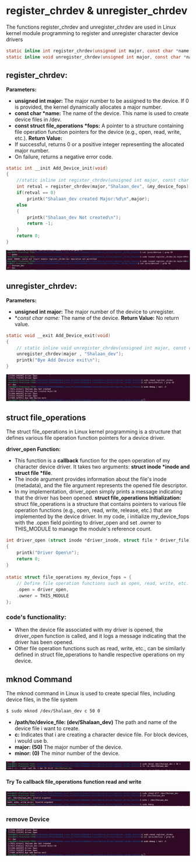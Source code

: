 # register_chrdev & unregister_chrdev

The functions register_chrdev and unregister_chrdev are used in Linux kernel module programming to register and unregister character device drivers
```c
static inline int register_chrdev(unsigned int major, const char *name, const struct file_operations *fops);
static inline void unregister_chrdev(unsigned int major, const char *name)
```

## register_chrdev:
**Parameters:**
- **unsigned int major:** The major number to be assigned to the device. If 0 is provided, the kernel dynamically allocates a major number.
- **const char \*name:** The name of the device. This name is used to create device files in /dev.
- **const struct file_operations \*fops:** A pointer to a structure containing file operation function pointers for the device (e.g., open, read, write, etc.).
**Return Value:**
- If successful, returns 0 or a positive integer representing the allocated major number.
- On failure, returns a negative error code.

```c
static int __init Add_Device_init(void)
{
    //static inline int register_chrdev(unsigned int major, const char *name, const struct file_operations *fops)
    int retval = register_chrdev(major,"Shalaan_dev", &my_device_fops);
    if(retval == 0)
        printk("Shalaan_dev created Major:%d\n",major);
    else
    {
        printk("Shalaan_dev Not created\n");
        return -1;
    }
    return 0;
}
```
![reg_chrdev.jpg](./reg_chrdev.jpg)


## unregister_chrdev:
**Parameters:**
- **unsigned int major:** The major number of the device to unregister.
- **const char *name:** The name of the device.
**Return Value:**
    No return value.

```c
static void __exit Add_Device_exit(void)
{
    // static inline void unregister_chrdev(unsigned int major, const char *name)
    unregister_chrdev(major , "Shalaan_dev");
    printk("Bye Add Device exit\n");
}
```

![unreg_chrdev.jpg](./unreg_chrdev.jpg)



## struct file_operations
The struct file_operations in Linux kernel programming is a structure that defines various file operation function pointers for a device driver.

**driver_open Function:**
- This function is a **callback** function for the open operation of my character device driver.
It takes two arguments: **struct inode \*inode and struct file \*file**.
- The inode argument provides information about the file's inode (metadata), and the file argument represents the opened file descriptor.
- In my implementation, driver_open simply prints a message indicating that the driver has been opened.
**struct file_operations Initialization:**
struct file_operations is a structure that contains pointers to various file operation functions (e.g., open, read, write, release, etc.) that are implemented by the device driver.
In my code, i initialize my_device_fops with the .open field pointing to driver_open and set .owner to THIS_MODULE to manage the module's reference count.

```c
int driver_open (struct inode *driver_inode, struct file * driver_file)
{
    printk("Driver Open\n");
    return 0;
}

static struct file_operations my_device_fops = {
    // Define file operation functions such as open, read, write, etc.
    .open = driver_open,
    .owner = THIS_MODULE
};
```

### code's functionality:

- When the device file associated with my driver is opened, the driver_open function is called, and it logs a message indicating that the driver has been opened.
- Other file operation functions such as read, write, etc., can be similarly defined in struct file_operations to handle respective operations on my device.

## mknod Command
The mknod command in Linux is used to create special files, including device files, in the file system
```bash
$ sudo mknod /dev/Shalaan_dev c 50 0
```
- **/path/to/device_file: (dev/Shalaan_dev)** The path and name of the device file i want to create.
- **c:** Indicates that i are creating a character device file. For block devices, i would use b.
- **major: (50)** The major number of the device.
- **minor: (0)** The minor number of the device.

![usr_file.jpg](./usr_file.jpg)

#### Try To callback file_operations function read and write
![access_file.jpg](./access_file.jpg)

### remove Device 
![unreg_chrdev.jpg](./unreg_chrdev.jpg)
